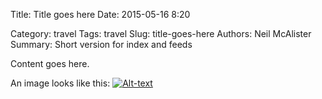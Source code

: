 Title: Title goes here
Date: 2015-05-16 8:20

Category: travel
Tags: travel
Slug: title-goes-here
Authors: Neil McAlister
Summary: Short version for index and feeds

Content goes here.

An image looks like this: 
[![Alt-text]({photo}imagename.jpg)]({filename}images/imagename.jpg "Mouseover text here")